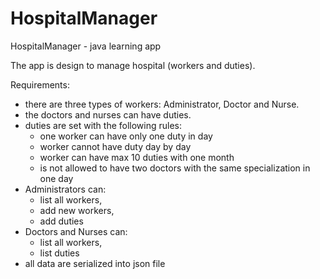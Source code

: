 # HospitalManager
HospitalManager - java learning app

The app is design to manage hospital (workers and duties).

Requirements:
- there are three types of workers: Administrator, Doctor and Nurse.
- the doctors and nurses can have duties.
- duties are set with the following rules:
    - one worker can have only one duty in day
    - worker cannot have duty day by day
    - worker can have max 10 duties with one month
    - is not allowed to have two doctors with the same specialization in one day
- Administrators can:
    - list all workers,
    - add new workers,
    - add duties
- Doctors and Nurses can:
    - list all workers,
    - list duties
- all data are serialized into json file